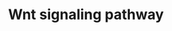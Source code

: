 ---
annotations:
- type: Pathway Ontology
  value: Wnt signaling pathway
authors:
- MaintBot
- Thomas
- Ddigles
- Eweitz
description: 'Wnt proteins are secreted morphogens that are required for basic developmental
  processes, such as cell-fate specification, progenitor-cell proliferation and the
  control of asymmetric cell division, in many different species and organs. There
  are at least three different Wnt pathways: the canonical pathway, the planar cell
  polarity (PCP) pathway and the Wnt/Ca2+ pathway. In the canonical Wnt pathway, the
  major effect of Wnt ligand binding to its receptor is the stabilization of cytoplasmic
  beta-catenin through inhibition of the bea-catenin degradation complex. Beta-catenin
  is then free to enter the nucleus and activate Wnt-regulated genes through its interaction
  with TCF (T-cell factor) family transcription factors and concomitant recruitment
  of coactivators. Planar cell polarity (PCP) signaling leads to the activation of
  the small GTPases RHOA (RAS homologue gene-family member A) and RAC1, which activate
  the stress kinase JNK (Jun N-terminal kinase) and ROCK (RHO-associated coiled-coil-containing
  protein kinase 1) and leads to remodelling of the cytoskeleton and changes in cell
  adhesion and motility. WNT-Ca2+ signalling is mediated through G proteins and phospholipases
  and leads to transient increases in cytoplasmic free calcium that subsequently activate
  the kinase PKC (protein kinase C) and CAMKII (calcium calmodulin mediated kinase
  II) and the phosphatase calcineurin.  Source: [http://www.genome.jp/kegg/pathway/hsa/hsa04310.html
  KEGG].'
last-edited: 2021-05-21
organisms:
- Pan troglodytes
redirect_from:
- /index.php/Pathway:WP899
- /instance/WP899
schema-jsonld:
- '@context': https://schema.org/
  '@id': https://wikipathways.github.io/pathways/WP899.html
  '@type': Dataset
  creator:
    '@type': Organization
    name: WikiPathways
  description: 'Wnt proteins are secreted morphogens that are required for basic developmental
    processes, such as cell-fate specification, progenitor-cell proliferation and
    the control of asymmetric cell division, in many different species and organs.
    There are at least three different Wnt pathways: the canonical pathway, the planar
    cell polarity (PCP) pathway and the Wnt/Ca2+ pathway. In the canonical Wnt pathway,
    the major effect of Wnt ligand binding to its receptor is the stabilization of
    cytoplasmic beta-catenin through inhibition of the bea-catenin degradation complex.
    Beta-catenin is then free to enter the nucleus and activate Wnt-regulated genes
    through its interaction with TCF (T-cell factor) family transcription factors
    and concomitant recruitment of coactivators. Planar cell polarity (PCP) signaling
    leads to the activation of the small GTPases RHOA (RAS homologue gene-family member
    A) and RAC1, which activate the stress kinase JNK (Jun N-terminal kinase) and
    ROCK (RHO-associated coiled-coil-containing protein kinase 1) and leads to remodelling
    of the cytoskeleton and changes in cell adhesion and motility. WNT-Ca2+ signalling
    is mediated through G proteins and phospholipases and leads to transient increases
    in cytoplasmic free calcium that subsequently activate the kinase PKC (protein
    kinase C) and CAMKII (calcium calmodulin mediated kinase II) and the phosphatase
    calcineurin.  Source: [http://www.genome.jp/kegg/pathway/hsa/hsa04310.html KEGG].'
  keywords:
  - WNT2
  - WNT2B
  - CTNNB1
  - AXIN1
  - MAPK10
  - JUN
  - FZD10
  - FZD6
  - DVL2
  - APC
  - WNT1
  - WNT3
  - FZD5
  - PRKCG
  - PAFAH1B1
  - CCND2
  - FZD7
  - LDLR
  - SFRP4
  - PRKCQ
  - PRKCZ
  - WNT5B
  - PRKCA
  - WNT6
  - GSK3B
  - FZD9
  - PRKCB1
  - WNT10B
  - MAPK9
  - DVL3
  - FRAT1
  - PPP2R5C
  - PRKCE
  - WNT10A
  - CSNK1E
  - WNT3A
  - PRKD1
  - FZD8
  - WNT5A
  - PRKCI
  - RHOA
  - PRKCD
  - PLAU
  - FZD3
  - WNT7B
  - FZD2
  - CCND3
  - PRKCH
  - RAC1
  - MYC
  - FOSL1
  - FBXW2
  - WNT7A
  - WNT4
  - WNT11
  - DVL1
  - CCND1
  - FZD1
  - PPP2R5E
  - WNT16
  - TCF-1/LEF
  license: CC0
  name: Wnt signaling pathway
seo: CreativeWork
title: Wnt signaling pathway
wpid: WP899
---